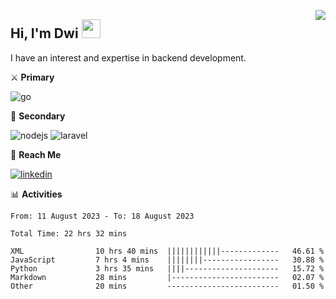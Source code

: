 [<img src="https://komarev.com/ghpvc/?username=masred&color=green&style=flat-square&label=Profile+Views" align="right">](github.com/masred)

## Hi, I'm Dwi <img src="https://raw.githubusercontent.com/MartinHeinz/MartinHeinz/master/wave.gif" width="30px">

I have an interest and expertise in backend development.

⚔️ **Primary**

![go](https://img.shields.io/badge/---?logo=go&label=Golang&style=social)

🔪 **Secondary**

![nodejs](https://img.shields.io/badge/---?logo=node.js&label=Node.js&style=social&logoColor=green)
![laravel](https://img.shields.io/badge/---?logo=laravel&label=Laravel&style=social)

🔗 **Reach Me**

[![linkedin](https://img.shields.io/badge/---?logo=linkedin&label=LinkedIn&style=social)](https://linkedin.com/in/dwifitriyanto)

📊 **Activities**

<!--START_SECTION:waka-->

```all_time
From: 11 August 2023 - To: 18 August 2023

Total Time: 22 hrs 32 mins

XML                10 hrs 40 mins  ||||||||||||-------------   46.61 %
JavaScript         7 hrs 4 mins    ||||||||-----------------   30.88 %
Python             3 hrs 35 mins   ||||---------------------   15.72 %
Markdown           28 mins         |------------------------   02.07 %
Other              20 mins         -------------------------   01.50 %
```

<!--END_SECTION:waka-->
